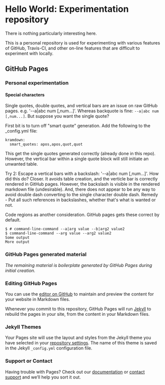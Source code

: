 # Hello World: Experimentation repository

There is nothing particularly interesting here.

This is a personal repository is used for experimenting with various features of GitHub, Travis-CI, and other on-line features that are difficult to experiment with locally. 

## GitHub Pages

### Personal experimentation

#### Special characters

Single quotes, double quotes, and vertical bars are an issue on raw GitHub pages. e.g. '--a|abc num [,num...]'. Whereas backquote is fine: `--a|abc num [,num...]`. But suppose you want the single quote?

First bit is to turn off "smart quote" generation. Add the following to the _config.yml file:
```
kramdown:
  smart_quotes: apos,apos,quot,quot
```

This get the single quotes generated correctly (already done in this repo). However, the vertical bar within a single quote block will still initiate an unwanted table. 

Try 2: Escape a vertical bars with a backslash: '--a\|abc num [,num...]'. How did this do? Closer. It avoids table creation, and the verticle bar is correctly rendered in GitHub pages. However, the backslash is visible in the rendered markdown file (undesirable). And, there does not appear to be any way to avoid double dash converting to the single character double dash. Remedy - Put all such references in backslashes, whether that's what is wanted or not.

Code regions as another consideration. GitHub pages gets these correct by default.
```
$ # command-line-command --a|arg value --b|arg2 value2
$ command-line-command --arg value --arg2 value2
Some output
More output
```

### GitHub Pages generated material

*The remaining material is boilerplate generated by GitHub Pages during initial creation.*

### Editing GitHub Pages

You can use the [editor on GitHub](https://github.com/jondegenhardt/helloworld/edit/master/README.md) to maintain and preview the content for your website in Markdown files.

Whenever you commit to this repository, GitHub Pages will run [Jekyll](https://jekyllrb.com/) to rebuild the pages in your site, from the content in your Markdown files.

### Jekyll Themes

Your Pages site will use the layout and styles from the Jekyll theme you have selected in your [repository settings](https://github.com/jondegenhardt/helloworld/settings). The name of this theme is saved in the Jekyll `_config.yml` configuration file.

### Support or Contact

Having trouble with Pages? Check out our [documentation](https://help.github.com/categories/github-pages-basics/) or [contact support](https://github.com/contact) and we’ll help you sort it out.

